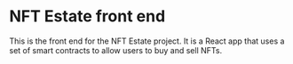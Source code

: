 # NFT Estate front end

This is the front end for the NFT Estate project. It is a React app that uses a set of smart contracts to allow users to buy and sell NFTs.
